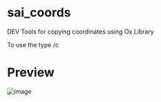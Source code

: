 # sai_coords
DEV Tools for copying coordinates using Ox Library

To use the type /c

# Preview
![image](https://user-images.githubusercontent.com/77953089/223186076-244c4db9-c257-4447-a4b5-e559cb5e9a8e.png)
